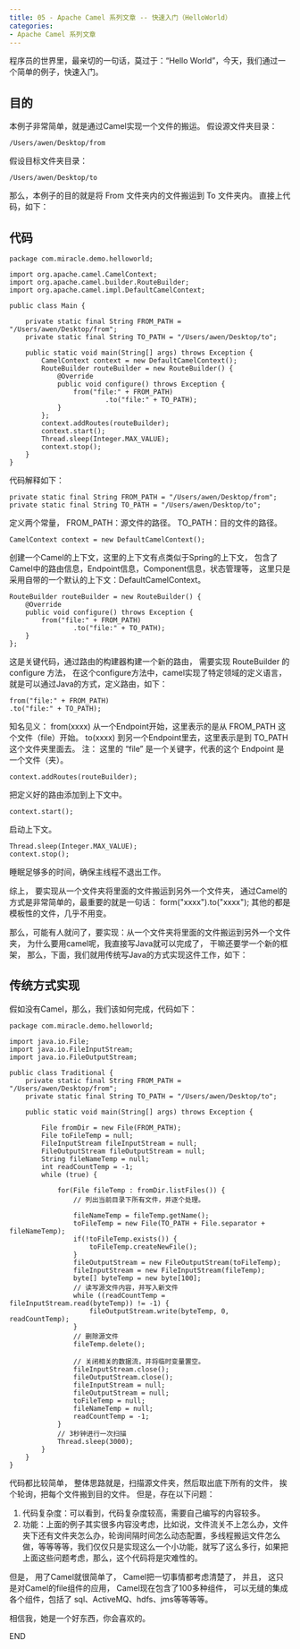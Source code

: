 ```yaml
---
title: 05 - Apache Camel 系列文章 -- 快速入门（HelloWorld）
categories: 
- Apache Camel 系列文章
---
```

程序员的世界里，最亲切的一句话，莫过于：“Hello World”，今天，我们通过一个简单的例子，快速入门。

## 目的
本例子非常简单，就是通过Camel实现一个文件的搬运。
假设源文件夹目录：
```
/Users/awen/Desktop/from
```
假设目标文件夹目录：
```
/Users/awen/Desktop/to
```
那么，本例子的目的就是将 From 文件夹内的文件搬运到 To 文件夹内。
直接上代码，如下：

## 代码
```
package com.miracle.demo.helloworld;

import org.apache.camel.CamelContext;
import org.apache.camel.builder.RouteBuilder;
import org.apache.camel.impl.DefaultCamelContext;

public class Main {

    private static final String FROM_PATH = "/Users/awen/Desktop/from";
    private static final String TO_PATH = "/Users/awen/Desktop/to";

    public static void main(String[] args) throws Exception {
        CamelContext context = new DefaultCamelContext();
        RouteBuilder routeBuilder = new RouteBuilder() {
            @Override
            public void configure() throws Exception {
                from("file:" + FROM_PATH)
                        .to("file:" + TO_PATH);
            }
        };
        context.addRoutes(routeBuilder);
        context.start();
        Thread.sleep(Integer.MAX_VALUE);
        context.stop();
    }
}
```

代码解释如下：
```
private static final String FROM_PATH = "/Users/awen/Desktop/from";
private static final String TO_PATH = "/Users/awen/Desktop/to";
```
定义两个常量，
FROM_PATH：源文件的路径。
TO_PATH：目的文件的路径。

```
CamelContext context = new DefaultCamelContext();
```
创建一个Camel的上下文，这里的上下文有点类似于Spring的上下文，
包含了Camel中的路由信息，Endpoint信息，Component信息，状态管理等，
这里只是采用自带的一个默认的上下文：DefaultCamelContext。

```
RouteBuilder routeBuilder = new RouteBuilder() {
    @Override
    public void configure() throws Exception {
        from("file:" + FROM_PATH)
                .to("file:" + TO_PATH);
    }
};
```
这是关键代码，通过路由的构建器构建一个新的路由，
需要实现 RouteBuilder 的 configure 方法，
在这个configure方法中，camel实现了特定领域的定义语言，
就是可以通过Java的方式，定义路由，如下：
```
from("file:" + FROM_PATH)
.to("file:" + TO_PATH);
```
知名见义：
from(xxxx) 从一个Endpoint开始，这里表示的是从 FROM_PATH 这个文件（file）开始。
to(xxxx) 到另一个Endpoint里去，这里表示是到 TO_PATH 这个文件夹里面去。
注： 这里的 “file” 是一个关键字，代表的这个 Endpoint 是一个文件（夹）。

```
context.addRoutes(routeBuilder);
```
把定义好的路由添加到上下文中。
```
context.start();
```
启动上下文。
```
Thread.sleep(Integer.MAX_VALUE);
context.stop();
```
睡眠足够多的时间，确保主线程不退出工作。

综上，
要实现从一个文件夹将里面的文件搬运到另外一个文件夹，
通过Camel的方式是非常简单的，最重要的就是一句话：
form("xxxx").to("xxxx");
其他的都是模板性的文件，几乎不用变。

那么，可能有人就问了，要实现：从一个文件夹将里面的文件搬运到另外一个文件夹，
为什么要用camel呢，我直接写Java就可以完成了，
干嘛还要学一个新的框架，
那么，下面，我们就用传统写Java的方式实现这件工作，如下：

## 传统方式实现
假如没有Camel，那么，我们该如何完成，代码如下：
```
package com.miracle.demo.helloworld;

import java.io.File;
import java.io.FileInputStream;
import java.io.FileOutputStream;

public class Traditional {
    private static final String FROM_PATH = "/Users/awen/Desktop/from";
    private static final String TO_PATH = "/Users/awen/Desktop/to";

    public static void main(String[] args) throws Exception {

        File fromDir = new File(FROM_PATH);
        File toFileTemp = null;
        FileInputStream fileInputStream = null;
        FileOutputStream fileOutputStream = null;
        String fileNameTemp = null;
        int readCountTemp = -1;
        while (true) {

            for(File fileTemp : fromDir.listFiles()) {
                // 列出当前目录下所有文件，并逐个处理。

                fileNameTemp = fileTemp.getName();
                toFileTemp = new File(TO_PATH + File.separator + fileNameTemp);
                if(!toFileTemp.exists()) {
                    toFileTemp.createNewFile();
                }
                fileOutputStream = new FileOutputStream(toFileTemp);
                fileInputStream = new FileInputStream(fileTemp);
                byte[] byteTemp = new byte[100];
                // 读写源文件内容，并写入新文件
                while ((readCountTemp = fileInputStream.read(byteTemp)) != -1) {
                    fileOutputStream.write(byteTemp, 0, readCountTemp);
                }
                // 删除源文件
                fileTemp.delete();

                // 关闭相关的数据流，并将临时变量置空。
                fileInputStream.close();
                fileOutputStream.close();
                fileInputStream = null;
                fileOutputStream = null;
                toFileTemp = null;
                fileNameTemp = null;
                readCountTemp = -1;
            }
            // 3秒钟进行一次扫描
            Thread.sleep(3000);
        }
    }
}
```

代码都比较简单，
整体思路就是，扫描源文件夹，然后取出底下所有的文件，
挨个轮询，把每个文件搬到目的文件。
但是，存在以下问题：
1. 代码复杂度：可以看到，代码复杂度较高，需要自己编写的内容较多。
2. 功能：上面的例子其实很多内容没考虑，比如说，文件流关不上怎么办，文件夹下还有文件夹怎么办，轮询间隔时间怎么动态配置，多线程搬运文件怎么做，等等等等，我们仅仅只是实现这么一个小功能，就写了这么多行，如果把上面这些问题考虑，那么，这个代码将是灾难性的。

但是，
用了Camel就很简单了，
Camel把一切事情都考虑清楚了，
并且，
这只是对Camel的file组件的应用，
Camel现在包含了100多种组件，
可以无缝的集成各个组件，包括了 sql、ActiveMQ、hdfs、jms等等等等。

相信我，她是一个好东西，你会喜欢的。

END